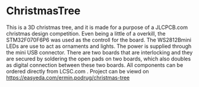 # ChristmasTree

This is a 3D christmas tree, and it is made for a purpose of a JLCPCB.com christmas design competition. Even being a little of a overkill, the STM32F070F6P6 was used as the controll for the board. The WS2812Bmini LEDs are use to act as ornaments and lights. The power is supplied through the mini USB connector. There are two boards that are interlocking and they are secured by soldering the open pads on two boards, which also doubles as digital connection between these two boards. All components can be ordered directly from LCSC.com .
Project can be viewd on https://easyeda.com/ermin.podrug/christmas-tree
